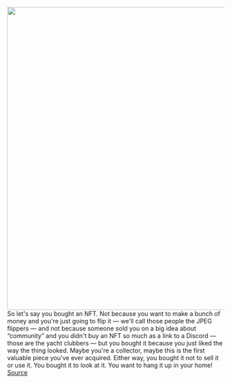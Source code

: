 <img src='https://cdn.vox-cdn.com/thumbor/nGOCQiZhcJ8UB3kafZkJIOH6VmM=/0x0:2040x1360/1200x800/filters:focal(857x517:1183x843)/cdn.vox-cdn.com/uploads/chorus_image/image/70958914/VRG_Illo_5265_M_Li_NFT_picture_frames.0.jpg' width='700px' /><br/>
So let's say you bought an NFT. Not because you want to make a bunch of money and you're just going to flip it — we'll call those people the JPEG flippers — and not because someone sold you on a big idea about “community” and you didn't buy an NFT so much as a link to a Discord — those are the yacht clubbers — but you bought it because you just liked the way the thing looked. Maybe you're a collector, maybe this is the first valuable piece you've ever acquired. Either way, you bought it not to sell it or use it. You bought it to look at it. You want to hang it up in your home!
<a href='https://www.theverge.com/23153515/nft-frames-digital-art-wallet-tokens'> Source <a/>